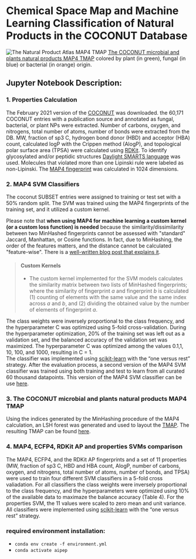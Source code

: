 # Chemical Space Map and Machine Learning Classification of Natural Products in the COCONUT Database

![The Natural Product Atlas MAP4 TMAP](https://cloud-new.gdb.tools/s/swpqf2ctk5Jf4n2/preview)
[The COCONUT microbial and plants natural products MAP4 TMAP](https://tm.gdb.tools/map4/coconut_tmap/) colored by plant (in green), fungal (in blue) or bacterial (in orange) origin.


## Jupyter Notebook Description:

### 1. Properties Calculation
The February 2021 version of the [COCONUT](https://coconut.naturalproducts.net/) was downloaded. 
the 60,171 COCONUT entries with a publication source and annotated as fungal, bacterial, or plant NPs were extracted. Number of carbons, oxygen, and nitrogens, total number of atoms, number of bonds were extracted from the DB. 
MW, fraction of sp3 C, hydrogen bond donor (HBD) and acceptor (HBA) count, calculated logP with the Crippen method (AlogP), and topological polar surface area (TPSA) were calculated using [RDKit](https://www.rdkit.org/). 
To identify glycosylated and/or peptidic structures [Daylight SMARTS language](https://www.daylight.com/dayhtml/doc/theory/theory.smarts.html) was used. 
Molecules that violated more than one Lipinski rule were labeled as non-Lipinski. 
The [MAP4 fingerprint](https://github.com/reymond-group/map4) was calculated in 1024 dimensions. 


### 2. MAP4 SVM Classifiers
The coconut SUBSET entries were assigned to training or test set with a 50% random split. 
The SVM was trained using the MAP4 fingerprints of the training set, and it utilized a custom kernel.

Please note that **when using MAP4 for machine learning a custom kernel (or a custom loss function) is needed** because the similarity/dissimilarity between two MinHashed fingerprints cannot be assessed with "standard" Jaccard, Manhattan, or Cosine functions. In fact, due to MinHashing, the order of the features matters, and the distance cannot be calculated "feature-wise". There is a [well-written blog post that explains it](https://aksakalli.github.io/2016/03/01/jaccard-similarity-with-minhash.html). 

> #### Custom Kernels 
>- The custom kernel implemented for the SVM models calculates the similarity matrix between two lists of MinHashed fingerprints; where the similarity of fingerprint *a* and fingerprint *b* is calculated (1) counting of elements with the same value and the same index across *a* and *b*, and (2) dividing the obtained value by the number of elements of fingerprint *a*.  
 
The class weights were inversely proportional to the class frequency, and the hyperparameter C was optimized using 5-fold cross-validation. During the hyperparameter optimization, 20% of the training set was left out as a validation set, and the balanced accuracy of the validation set was maximized. The hyperparameter C was optimized among the values 0.1,1, 10, 100, and 1000, resulting in C = 1.  
The classifier was implemented using [scikit-learn](https://scikit-learn.org/) with the “one versus rest” strategy. 
After the evaluation process, a second version of the MAP4 SVM classifier was trained using both training and test to learn from all curated 60 thousand datapoints. This version of the MAP4 SVM classifier can be use [here](https://np-svm-map4.gdb.tools/).


### 3. The COCONUT microbial and plants natural products MAP4 TMAP

Using the indices generated by the MinHashing procedure of the MAP4 calculation, an LSH forest was generated and used to layout the [TMAP](https://github.com/reymond-group/tmap).
The resulting TMAP can be found [here](https://tm.gdb.tools/map4/coconut_tmap/).


### 4. MAP4, ECFP4, RDKit AP and properties SVMs comparison 

The MAP4, ECFP4, and the RDKit AP fingerprints and a set of 11 properties (MW, fraction of sp3 C, HBD and HBA count, AlogP, number of carbons, oxygen, and nitrogens, total number of atoms, number of bonds, and TPSA) were used to train four different SVM classifiers in a 5-fold cross valiadation. For all classifiers the class weights were inversely proportional to the class frequency, and the hyperparameters were optimized using 10% of the available data to maximaze the balance accuracy (Table 4). For the properties SVM, the 11 values were scaled to zero mean and unit variance. All classifiers were implemented using [scikit-learn](https://scikit-learn.org/) with the “one versus rest” strategy. 


### required environment installation:
- `conda env create -f environment.yml`
- `conda activate aipep`
